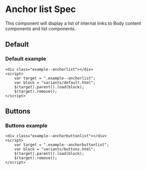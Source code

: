 ﻿# Anchor list Spec

This component will display a list of internal links to Body content components and list components.

## Default

### Default example
```example
<div class="example--anchorlist"></div>
<script>
	var target = ".example--anchorlist";
	var block = "variants/default.html";
	$(target).parent().load(block);
	$(target).remove();
</script>
```
## Buttons

### Buttons example
```example
<div class="example--anchorbuttonlist"></div>
<script>
	var target = ".example--anchorbuttonlist";
	var block = "variants/buttons.html";
	$(target).parent().load(block);
	$(target).remove();
</script>
```
